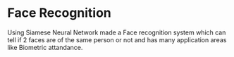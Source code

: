 # Face Recognition
Using Siamese Neural Network made a Face recognition system which can tell if 2 faces are of the same person or not and has many application areas like Biometric attandance.